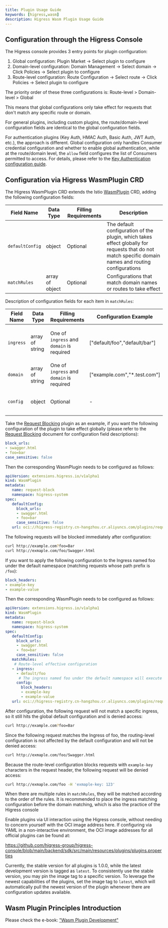 ```yaml
---
title: Plugin Usage Guide
keywords: [higress,wasm]
description: Higress Wasm Plugin Usage Guide
---
```


## Configuration through the Higress Console

The Higress console provides 3 entry points for plugin configuration:

1. Global configuration: Plugin Market -> Select plugin to configure
2. Domain-level configuration: Domain Management -> Select domain -> Click Policies -> Select plugin to configure
3. Route-level configuration: Route Configuration -> Select route -> Click Policies -> Select plugin to configure

The priority order of these three configurations is: Route-level > Domain-level > Global

This means that global configurations only take effect for requests that don't match any specific route or domain.

For general plugins, including custom plugins, the route/domain-level configuration fields are identical to the global configuration fields.

For authentication plugins (Key Auth, HMAC Auth, Basic Auth, JWT Auth, etc.), the approach is different. Global configuration only handles Consumer credential configuration and whether to enable global authentication, while at the route/domain level, the `allow` field configures the list of Consumers permitted to access. For details, please refer to the [Key Authentication configuration guide](./authentication/key-auth.md).

## Configuration via Higress WasmPlugin CRD

The Higress WasmPlugin CRD extends the Istio [WasmPlugin](https://istio.io/latest/docs/reference/config/proxy_extensions/wasm-plugin/#WasmPlugin) CRD, adding the following configuration fields:

| Field Name | Data Type | Filling Requirements | Description |
| ------- | ------- | -------- | --- |
| `defaultConfig` | object | Optional | The default configuration of the plugin, which takes effect globally for requests that do not match specific domain names and routing configurations |
| `matchRules` | array of object | Optional | Configurations that match domain names or routes to take effect |

Description of configuration fields for each item in `matchRules`:

| Field Name | Data Type | Filling Requirements | Configuration Example | Description |
| ------- | ------- | -------- | --- | --- |
| `ingress` | array of string | One of `ingress` and `domain` is required | ["default/foo","default/bar"] | Matching ingress resource object, the matching format is: `namespace/ingress name` |
| `domain` | array of string | One of `ingress` and `domain` is required | ["example.com","*.test.com"] | Match domain name, supports wildcard domains |
| `config` | object | Optional | - | Plugin configuration that takes effect after matching |

Take the [Request Blocking](./traffic/request-block.md) plugin as an example, if you want the following configuration of the plugin to take effect globally (please refer to the [Request Blocking](./traffic/request-block.md) document for configuration field descriptions):

```yaml
block_urls:
- swagger.html
- foo=bar
case_sensitive: false
```

Then the corresponding WasmPlugin needs to be configured as follows:

```yaml
apiVersion: extensions.higress.io/v1alpha1
kind: WasmPlugin
metadata:
   name: request-block
   namespace: higress-system
spec:
   defaultConfig:
     block_urls:
     - swagger.html
     - foo=bar
     case_sensitive: false
   url: oci://higress-registry.cn-hangzhou.cr.aliyuncs.com/plugins/request-block:1.0.0
```

The following requests will be blocked immediately after configuration:

```bash
curl http://example.com?foo=Bar
curl http://exmaple.com/foo/Swagger.html
```

If you want to apply the following configuration to the Ingress named foo under the default namespace (matching requests whose path prefix is `/foo`):

```yaml
block_headers:
- example-key
- example-value
```

Then the corresponding WasmPlugin needs to be configured as follows:

```yaml
apiVersion: extensions.higress.io/v1alpha1
kind: WasmPlugin
metadata:
   name: request-block
   namespace: higress-system
spec:
   defaultConfig:
     block_urls:
     - swagger.html
     - foo=bar
     case_sensitive: false
   matchRules:
    # Route-level effective configuration
   - ingress:
     - default/foo
      # The ingress named foo under the default namespace will execute the following configuration
     config:
       block_headers:
       - example-key
       - example-value
   url: oci://higress-registry.cn-hangzhou.cr.aliyuncs.com/plugins/request-block:1.0.0
```

After configuration, the following request will not match a specific ingress, so it still hits the global default configuration and is denied access:

```bash
curl http://example.com?foo=Bar
```

Since the following request matches the Ingress of foo, the routing-level configuration is not affected by the default configuration and will not be denied access:

```bash
curl http://exmaple.com/foo/Swagger.html
```

Because the route-level configuration blocks requests with `example-key` characters in the request header, the following request will be denied access:

```bash
curl http://exmaple.com/foo -H 'exmaple-key: 123'
```

When there are multiple rules in `matchRules`, they will be matched according to the order of the rules. It is recommended to place the ingress matching configuration before the domain matching, which is also the practice of the Higress console

Enable plugins via UI interaction using the Higress console, without needing to concern yourself with the OCI image address here. If configuring via YAML in a non-interactive environment, the OCI image addresses for all official plugins can be found at:

https://github.com/higress-group/higress-console/blob/main/backend/sdk/src/main/resources/plugins/plugins.properties

Currently, the stable version for all plugins is 1.0.0, while the latest development version is tagged as `latest`. To consistently use the stable version, you may pin the image tag to a specific version. To leverage the newest capabilities of the plugins, set the image tag to `latest`, which will automatically pull the newest version of the plugin whenever there are configuration updates available.

## Wasm Plugin Principles Introduction

Please check the e-book: ["Wasm Plugin Development"](https://higress.cn/docs/ebook/wasm19/)
